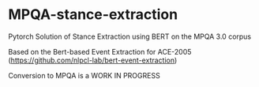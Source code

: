 # MPQA-stance-extraction
Pytorch Solution of Stance Extraction using BERT on the MPQA 3.0 corpus

Based on the Bert-based Event Extraction for ACE-2005 (https://github.com/nlpcl-lab/bert-event-extraction)

Conversion to MPQA is a WORK IN PROGRESS
